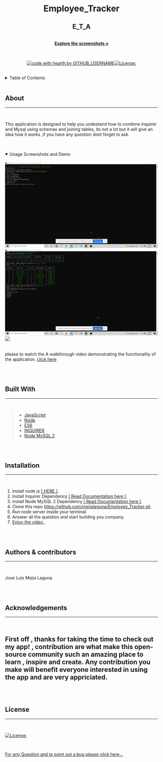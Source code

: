  
  <br/>
  <br/>
  
  <div align="center">
  
  <h1>  Employee_Tracker <br> </h1>
  <h2 >E_T_A</h2>

  <br/>
  <a href="#about"><strong>Explore the screenshots »</strong></a>
  <br/>
  <br/>
  
  </div>
  
  
  
  <div align="center">
  <br/>
  
  [![code with hearth by GITHUB_USERNAME](https://img.shields.io/badge/%3C%2F%3E%20with%20%E2%99%A5%20by-GITHUB_mejialaguna-ff1414.svg?style=flat-square)](https://github.com/mejialaguna/Employee_Tracker)[![License:](https://img.shields.io/badge/License-MPL%202.0-brightgreen.svg)](https://opensource.org/licenses/MPL-2.0)
    
  </div>
  
  <br/>
  
  <details>
  <summary>Table of Contents</summary>
  
  - [About](#about)
  - [Built With](#built-with)
  - [Installation](#installation)
  - [Authors & contributors](#authors--contributors)
  - [Acknowledgements](#Acknowledgements)
  - [License](#License) 
  
  </details>  
  
  <br/>
  
  ## About
  ---

  <br/>

  This application is designed to help you undestand how to combine inquirer and Mysql using schemas and joining tables, its not a lot but it will give an idea how it works ,if   you have any question dont forget to ask.
  
  <br/>
  <br/>

  <details open="open">
  <summary>Usage Screenshots and Demo</summary>

  <br/> 
  
  <img src="img/img_1.png"/> 
  <img src="img/img_2.png"/>
  <img src="img/gif.gif">

  <br>
  <br>

  please to watch the A walkthrough video demonstrating the functionality of the application. <a href= "https://drive.google.com/file/d/11GBPvn26WUECgwKdOdPAMBkYycIm1SlL/view">click here </a>
  
  </details>
  
  <br/>
  <br/>
  
  
  ## Built With
  ---

  <br/>

 
 >*  <a href="https://developer.mozilla.org/en-US/docs/Mozilla/Add-ons/WebExtensions/API">JavaScript</a>
 >*  <a href="https://nodejs.org/en/">Node</a>
 >*  <a href="https://www.w3schools.com/js/js_es6.asp">ES6</a>
 >*  <a href="https://www.npmjs.com/package/inquirer">INQUIRER</a>
 >*  <a href="https://www.npmjs.com/package/mysql2">Node MySQL 2</a>
  
  
  <br/>
  <br/>
  
  ##  Installation
  ---

  <br/>
  
   1. Install node js <a href="https://nodejs.org/en/"> [ HERE ]</a>. 
   2. Install Inquirer Dependency <a href="https://www.npmjs.com/package/inquirer">[ Read Documentation here ]</a>.
   2. Install Node MySQL 2 Dependency <a href="https://www.npmjs.com/package/mysql2">[ Read Documentation here ]</a>.
   3. Clone this repo https://github.com/mejialaguna/Employee_Tracker.git.
   4. Run node server inside your terminal. 
   5. Answer all the question and start building you company.
   7. <a href="https://drive.google.com/file/d/11GBPvn26WUECgwKdOdPAMBkYycIm1SlL/view">Enjoy the video </a>.

  <br/>
  <br/>
  
  
  ##  Authors & contributors
  ---

  <br/>
   
  Jose Luis Mejia Laguna.
  
  <br/>
  <br/>
  
  ## Acknowledgements
  ---

  <br/>

  First off , thanks for taking the time to check out my app! , contribution are what make this open-source community such an amazing place to learn , inspire and create. Any contribution you make will benefit everyone interested in using the app and are very appriciated.
  ---

  <br/>
  <br/>
  
  ## License
  ---
  <br/>

  [![License:](https://img.shields.io/badge/License-MPL%202.0-brightgreen.svg)](https://opensource.org/licenses/MPL-2.0)

  <br/>
  
  
  <a href="https://github.com/mejialaguna/Employee_Tracker/issues/1">For any Question and to point out a bug please click here...</a>
